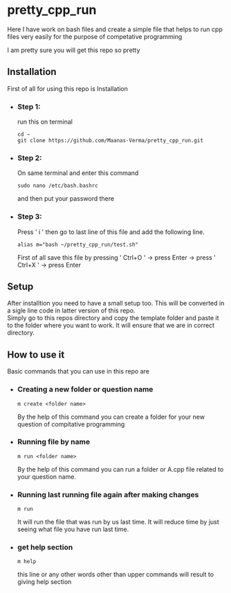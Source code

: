 # pretty_cpp_run
Here I have work on bash files and create a simple file that helps to run cpp files very easily for the purpose of competative programming

I am pretty sure you will get this repo so pretty

## Installation
First of all for using this repo is Installation
- ### Step 1:
    run this on terminal 
    ```
    cd ~
    git clone https://github.com/Maanas-Verma/pretty_cpp_run.git
    ```

- ### Step 2: 
    On same terminal and enter this command
    ```
    sudo nano /etc/bash.bashrc
    ```
    and then put your password there
- ### Step 3:
    Press ' i ' then go to last line of this file and add the following line. 
    ```
    alias m="bash ~/pretty_cpp_run/test.sh"
    ```
    First of all save this file by pressing ' Ctrl+O ' -> press Enter -> press ' Ctrl+X ' -> press Enter


## Setup 
After installtion you need to have a small setup too. This will be converted in a sigle line code in latter version of this repo.
<br> 
Simply go to this repos directory and copy the template folder and paste it to the folder where you want to work. It will ensure that we are in correct directory.

## How to use it

Basic commands that you can use in this repo are

* ### Creating a new folder or question name
    ```
    m create <folder name>
    ```
    By the help of this command you can create a folder for your new question of compitative programming

* ### Running file by name
    ```
    m run <folder name>
    ```
    By the help of this command you can run a folder or A.cpp file related to your question name.

* ### Running last running file again after making changes
    ```
    m run
    ```
    It will run the file that was run by us last time. It will reduce time by just seeing what file you have run last time. 
* ### get help section
    ``` 
    m help
    ```
    this line or any other words other than upper commands will result to giving help section